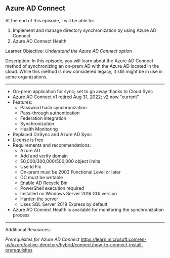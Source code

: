 ## Azure AD Connect
At the end of this episode, I will be able to:    

1. Implement and manage directory synchronization by using Azure AD Connect
2. Azure AD Connect Health

Learner Objective: *Understand the Azure AD Connect option*    

Description: In this episode, you will learn about the Azure AD Connect method of synchronizing an on-prem AD with the Azure AD located in the cloud. While this method is now considered legacy, it still might be in use in some organizations. 

--------  

* On-prem application for sync; set to go away thanks to Cloud Sync
* Azure AD Connect v1 retired Aug 31, 2022; v2 now "current"
* Features:
	- Password hash synchronization
	- Pass-through authentication
	- Federation integration
	- Synchronization
	- Health Monitoring
* Replaced DirSync and Azure AD Sync
* License is free
* Requirements and recommendations:
	- Azure AD
	- Add and verify domain
	- 50,000/300,000/500,000 object limits 
	- Use Id Fix
	- On-prem must be 2003 Functional Level or later
	- DC must be writable
	- Enable AD Recycle Bin
	- PowerShell execution required
	- Installed on Windows Server 2016 GUI version 
	- Harden the server
	- Uses SQL Server 2019 Express by default 
* Azure AD Connect Health is available for monitoring the synchronization process

-----------

Additional Resources:

*Prerequisites for Azure AD Connect*
https://learn.microsoft.com/en-us/azure/active-directory/hybrid/connect/how-to-connect-install-prerequisites